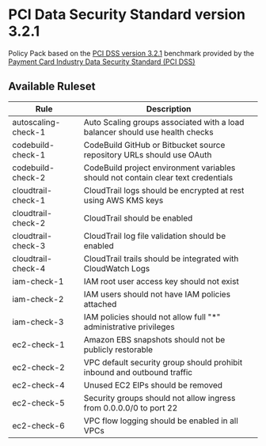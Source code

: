 # PCI Data Security Standard version 3.2.1

Policy Pack based on the [PCI DSS version 3.2.1](https://www.pcisecuritystandards.org/documents/PCI_DSS-QRG-v3_2_1.pdf) benchmark provided by the [Payment Card Industry Data Security Standard (PCI DSS)](https://www.pcisecuritystandards.org/)

## Available Ruleset

| Rule                | Description                                                                       |
| ------------------- | --------------------------------------------------------------------------------- |
| autoscaling-check-1 | Auto Scaling groups associated with a load balancer should use health checks      |
| codebuild-check-1   | CodeBuild GitHub or Bitbucket source repository URLs should use OAuth             |
| codebuild-check-2   | CodeBuild project environment variables should not contain clear text credentials |
| cloudtrail-check-1  | CloudTrail logs should be encrypted at rest using AWS KMS keys                    |
| cloudtrail-check-2  | CloudTrail should be enabled                                                      |
| cloudtrail-check-3  | CloudTrail log file validation should be enabled                                  |
| cloudtrail-check-4  | CloudTrail trails should be integrated with CloudWatch Logs                       |
| iam-check-1         | IAM root user access key should not exist                                         |
| iam-check-2         | IAM users should not have IAM policies attached                                   |
| iam-check-3         | IAM policies should not allow full "\*" administrative privileges                 |
| ec2-check-1         | Amazon EBS snapshots should not be publicly restorable                            |
| ec2-check-2         | VPC default security group should prohibit inbound and outbound traffic           |
| ec2-check-4         | Unused EC2 EIPs should be removed                                                 |
| ec2-check-5         | Security groups should not allow ingress from 0.0.0.0/0 to port 22                |
| ec2-check-6         | VPC flow logging should be enabled in all VPCs                                    |
